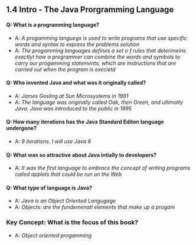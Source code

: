 ## 1.4 Intro - The Java Prorgramming Language



#### Q: What is a programming language?
- A: *A progamming languegs is used to write programs that use specific words and syntax to express the problems solution*
- A: *The progamming languages defines a set o f rules that deterimeins  exactlyt how a programmer can combine the words and symbols to carry our progamming statements, which are instructions that are carried out when the program is execietd* 




#### Q: Who invented Java and what was it originally called?
- A: *James Gosling at Sun Microsystems in 1991* 
- A: *The language was originally called Oak, then Green, and ultimatly Java. Java was introduced to the public in 1995* 




#### Q: How many iterations has the Java Standard Editon language undergone?
- A: *9 iterations. I will use Java 6* 





#### Q: What was so attractive about Java intially to developers?
- A: *It was the first language to embrace the concept of writing programs called applets that could be run on the Web* 




#### Q: What type of language is Java?
- A: *Java is an Object Oriented Langugage* 
- A: *Objects: are the fundemenatl elements that make up a progam*





### Key Concept: What is the focus of this book?
- A: *Object oriented progamming* 


